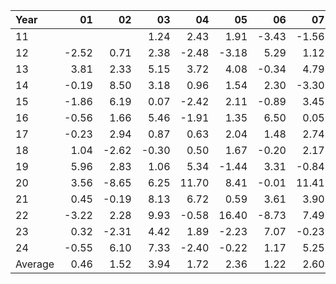 | Year    |               01   |               02   |               03   |               04   |               05   |               06   |               07   |               08   |               09   |               10   |               11   |               12   |     Average       |     Yearly       |
|:--------|-------------------:|-------------------:|-------------------:|-------------------:|-------------------:|-------------------:|-------------------:|-------------------:|-------------------:|-------------------:|-------------------:|-------------------:|------------------:|-----------------:|
| 11      |                    |                    |               1.24 |               2.43 |               1.91 |              -3.43 |              -1.56 |                    |              -2.47 |               3.83 |               5.06 |               3.98 |              1.22 |            14.65 |
| 12      |              -2.52 |               0.71 |               2.38 |              -2.48 |              -3.18 |               5.29 |               1.12 |               1.73 |               3.66 |              -0.42 |               0.62 |              -1.55 |              0.45 |             5.36 |
| 13      |               3.81 |               2.33 |               5.15 |               3.72 |               4.08 |              -0.34 |               4.79 |              -3.57 |               3.93 |               3.34 |               1.32 |               2.27 |              2.57 |            30.83 |
| 14      |              -0.19 |               8.50 |               3.18 |               0.96 |               1.54 |               2.30 |              -3.30 |               5.27 |              -2.39 |               3.88 |               2.96 |               0.51 |              1.93 |            23.21 |
| 15      |              -1.86 |               6.19 |               0.07 |              -2.42 |               2.11 |              -0.89 |               3.45 |              -7.46 |               5.08 |               3.88 |               1.78 |              -2.22 |              0.64 |             7.71 |
| 16      |              -0.56 |               1.66 |               5.46 |              -1.91 |               1.35 |               6.50 |               0.05 |              -1.25 |              -1.07 |              -1.76 |               2.93 |               2.13 |              1.13 |            13.53 |
| 17      |              -0.23 |               2.94 |               0.87 |               0.63 |               2.04 |               1.48 |               2.74 |               0.46 |               2.51 |               3.61 |               1.72 |              -1.43 |              1.44 |            17.34 |
| 18      |               1.04 |              -2.62 |              -0.30 |               0.50 |               1.67 |              -0.20 |               2.17 |               2.33 |              -0.79 |              -6.37 |               4.81 |              -4.64 |             -0.20 |            -2.40 |
| 19      |               5.96 |               2.83 |               1.06 |               5.34 |              -1.44 |               3.31 |              -0.84 |               4.11 |               2.59 |               0.94 |               1.59 |               2.20 |              2.30 |            27.65 |
| 20      |               3.56 |              -8.65 |               6.25 |              11.70 |               8.41 |              -0.01 |              11.41 |               6.21 |               1.04 |               1.92 |               0.15 |               1.72 |              3.64 |            43.71 |
| 21      |               0.45 |              -0.19 |               8.13 |               6.72 |               0.59 |               3.61 |               3.90 |               3.59 |              -4.26 |               4.64 |               0.88 |               9.02 |              3.09 |            37.08 |
| 22      |              -3.22 |               2.28 |               9.93 |              -0.58 |              16.40 |              -8.73 |               7.49 |               1.30 |              -4.55 |              14.76 |               4.79 |              -1.54 |              3.19 |            38.33 |
| 23      |               0.32 |              -2.31 |               4.42 |               1.89 |              -2.23 |               7.07 |              -0.23 |               0.38 |              -4.41 |               0.12 |               5.68 |               2.36 |              1.09 |            13.06 |
| 24      |              -0.55 |               6.10 |               7.33 |              -2.40 |              -0.22 |               1.17 |               5.25 |               6.00 |               0.54 |              -3.98 |               5.00 |              -2.07 |              1.85 |            22.17 |
| Average |               0.46 |               1.52 |               3.94 |               1.72 |               2.36 |               1.22 |               2.60 |               1.47 |              -0.04 |               2.03 |               2.81 |               0.77 |              1.74 |            20.87 |